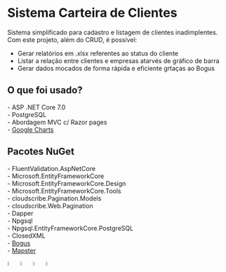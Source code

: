 # Sistema Carteira de Clientes

<span>Sistema simplificado para cadastro e listagem de clientes inadimplentes.</span>
<span>Com este projeto, além do CRUD, é possível: </span>
<ul>
  <li>Gerar relatórios em .xlsx referentes ao status do cliente</li>
  <li>Listar a relação entre clientes e empresas atarvés de gráfico de barra</li>
  <li>Gerar dados mocados de forma rápida e eficiente grtaças ao Bogus</li>
</ul>  

<h2> O que foi usado? </h2>
- ASP .NET Core 7.0 <br/>
- PostgreSQL <br/>
- Abordagem MVC c/ Razor pages <br/>
- <a href="https://developers.google.com/chart">Google Charts</a> <br/>

<h2> Pacotes NuGet </h2>
- FluentValidation.AspNetCore <br/>
- Microsoft.EntityFrameworkCore <br/>
- Microsoft.EntityFrameworkCore.Design <br/>
- Microsoft.EntityFrameworkCore.Tools <br/>
- cloudscribe.Pagination.Models <br/>
- cloudscribe.Web.Pagination <br/>
- Dapper<br/>
- Npgsql <br/>
- Npgsql.EntityFrameworkCore.PostgreSQL <br/>
- ClosedXML <br/>
-  <a href="https://github.com/bchavez/Bogus">Bogus</a> <br/>
-  <a href="https://github.com/MapsterMapper/Mapster">Mapster</a> <br/>

<div style="display: inline_block" class="flex-container"><br>
        <img align="center" alt="CSharp" height="5%" width="5%" <img
                src="https://cdn.jsdelivr.net/gh/devicons/devicon/icons/csharp/csharp-original.svg" />
        <img align="center" alt="DotNet" height="5%" width="5%" <img
                src="https://cdn.jsdelivr.net/gh/devicons/devicon/icons/dotnetcore/dotnetcore-original.svg" />
        <img align="center" alt="PostgreSQL" height="5%" width="5%" <img
                src="https://cdn.jsdelivr.net/gh/devicons/devicon/icons/postgresql/postgresql-original.svg" />
	<img align="center" alt="Linux" height="5%" width="5%" <img
                src="https://cdn.jsdelivr.net/gh/devicons/devicon/icons/linux/linux-original.svg" />
</div>
